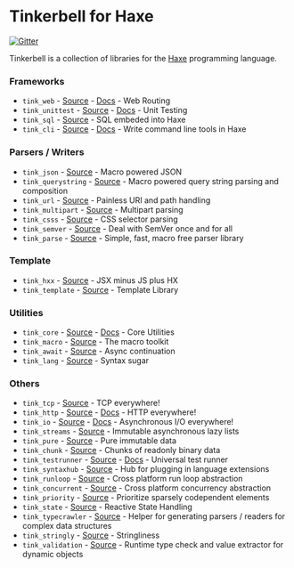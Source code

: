 # Tinkerbell for Haxe

[![Gitter](https://img.shields.io/gitter/room/nwjs/nw.js.svg?maxAge=2592000)](https://gitter.im/haxetink/public)

Tinkerbell is a collection of libraries for the [Haxe](https://haxe.org/) programming language.

### Frameworks

- `tink_web` - [Source](https://github.com/haxetink/tink_web) - [Docs](https://haxetink.github.io/tink_web/) - Web Routing
- `tink_unittest` - [Source](https://github.com/haxetink/tink_unittest) - [Docs](https://haxetink.github.io/tink_unittest) - Unit Testing
- `tink_sql` - [Source](https://github.com/haxetink/tink_sql) - SQL embeded into Haxe
- `tink_cli` - [Source](https://github.com/haxetink/tink_cli) - [Docs](https://haxetink.github.io/tink_cli/) - Write command line tools in Haxe

### Parsers / Writers

- `tink_json` - [Source](https://github.com/haxetink/tink_json) - Macro powered JSON
- `tink_querystring` - [Source](https://github.com/haxetink/tink_querystring) - Macro powered query string parsing and composition
- `tink_url` - [Source](https://github.com/haxetink/tink_url) - Painless URI and path handling
- `tink_multipart` - [Source](https://github.com/haxetink/tink_multipart) - Multipart parsing
- `tink_csss` - [Source](https://github.com/haxetink/tink_csss) - CSS selector parsing
- `tink_semver` - [Source](https://github.com/haxetink/tink_semver) - Deal with SemVer once and for all
- `tink_parse` - [Source](https://github.com/haxetink/tink_parse) - Simple, fast, macro free parser library

### Template

- `tink_hxx` - [Source](https://github.com/haxetink/tink_hxx) - JSX minus JS plus HX
- `tink_template` - [Source](https://github.com/haxetink/tink_template) - Template Library

### Utilities

- `tink_core` - [Source](https://github.com/haxetink/tink_core) - [Docs](https://haxetink.github.io/tink_core/) - Core Utilities
- `tink_macro` - [Source](https://github.com/haxetink/tink_macro) - The macro toolkit
- `tink_await` - [Source](https://github.com/haxetink/tink_await) - Async continuation
- `tink_lang` - [Source](https://github.com/haxetink/tink_lang) - Syntax sugar

### Others

- `tink_tcp` - [Source](https://github.com/haxetink/tink_tcp) - TCP everywhere!
- `tink_http` - [Source](https://github.com/haxetink/tink_http) - [Docs](https://haxetink.github.io/tink_http/) - HTTP everywhere!
- `tink_io` - [Source](https://github.com/haxetink/tink_io) - [Docs](https://haxetink.github.io/tink_io/) - Asynchronous I/O everywhere!
- `tink_streams` - [Source](https://github.com/haxetink/tink_streams) - Immutable asynchronous lazy lists
- `tink_pure` - [Source](https://github.com/haxetink/tink_pure) - Pure immutable data
- `tink_chunk` - [Source](https://github.com/haxetink/tink_chunk) - Chunks of readonly binary data
- `tink_testrunner` - [Source](https://github.com/haxetink/tink_testrunner) - [Docs](https://haxetink.github.io/tink_testrunner) - Universal test runner
- `tink_syntaxhub` - [Source](https://github.com/haxetink/tink_syntaxhub) - Hub for plugging in language extensions
- `tink_runloop` - [Source](https://github.com/haxetink/tink_runloop) - Cross platform run loop abstraction
- `tink_concurrent` - [Source](https://github.com/haxetink/tink_concurrent) - Cross platform concurrency abstraction
- `tink_priority` - [Source](https://github.com/haxetink/tink_priority) - Prioritize sparsely codependent elements
- `tink_state` - [Source](https://github.com/haxetink/tink_state) - Reactive State Handling
- `tink_typecrawler` - [Source](https://github.com/haxetink/tink_typecrawler) - Helper for generating parsers / readers for complex data structures
- `tink_stringly` - [Source](https://github.com/haxetink/tink_stringly) - Stringliness
- `tink_validation` - [Source](https://github.com/haxetink/tink_validation) - Runtime type check and value extractor for dynamic objects
